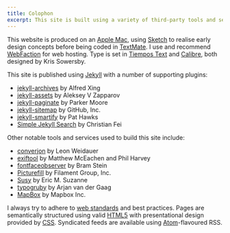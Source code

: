 ```yaml
---
title: Colophon
excerpt: This site is built using a variety of third-party tools and services.
---
```

This website is produced on an [Apple Mac][1], using [Sketch][2] to realise early design concepts before being coded in [TextMate][3]. I use and recommend [WebFaction][4] for web hosting. Type is set in [Tiempos Text][5] and [Calibre][6], both designed by Kris Sowersby.

This site is published using [Jekyll][7] with a number of supporting plugins:

  * [jekyll-archives][8] by Alfred Xing
  * [jekyll-assets][9] by Aleksey V Zapparov
  * [jekyll-paginate][10] by Parker Moore
  * [jekyll-sitemap][11] by GitHub, Inc.
  * [jekyll-smartify][12] by Pat Hawks
  * [Simple Jekyll Search][13] by Christian Fei

Other notable tools and services used to build this site include:

  * [converjon][14] by Leon Weidauer
  * [exiftool][15] by Matthew McEachen and Phil Harvey
  * [fontfaceobserver][16] by Bram Stein
  * [Picturefill][17] by Filament Group, Inc.
  * [Susy][18] by Eric M. Suzanne
  * [typogruby][19] by Arjan van der Gaag
  * [MapBox][20] by Mapbox Inc.

I always try to adhere to [web standards][21] and best practices. Pages are semantically structured using valid [HTML5][22] with presentational design provided by [CSS][23]. Syndicated feeds are available using [Atom][24]-flavoured RSS.

[1]: http://apple.com/macbook-pro/
[2]: http://bohemiancoding.com/sketch/
[3]: http://macromates.com/
[4]: https://webfaction.com/?aid=42929
[5]: https://klim.co.nz/retail-fonts/tiempos-text/
[6]: https://klim.co.nz/retail-fonts/calibre/
[7]: http://jekyllrb.com/
[8]: https://rubygems.org/gems/jekyll-archives
[9]: https://rubygems.org/gems/jekyll-assets
[10]: https://rubygems.org/gems/jekyll-paginate
[11]: https://rubygems.org/gems/jekyll-sitemap
[12]: https://rubygems.org/gems/jekyll-smartify
[13]: https://github.com/christian-fei/Simple-Jekyll-Search
[14]: https://github.com/berlinonline/converjon
[15]: https://rubygems.org/gems/exiftool
[16]: https://npmjs.com/package/fontfaceobserver
[17]: https://scottjehl.github.io/picturefill/
[18]: http://susy.oddbird.net
[19]: https://rubygems.org/gems/typogruby
[20]: http://mapbox.com/
[21]: http://webstandards.org/
[22]: http://w3.org/TR/html5/
[23]: http://w3.org/Style/CSS/
[24]: http://atomenabled.org/
